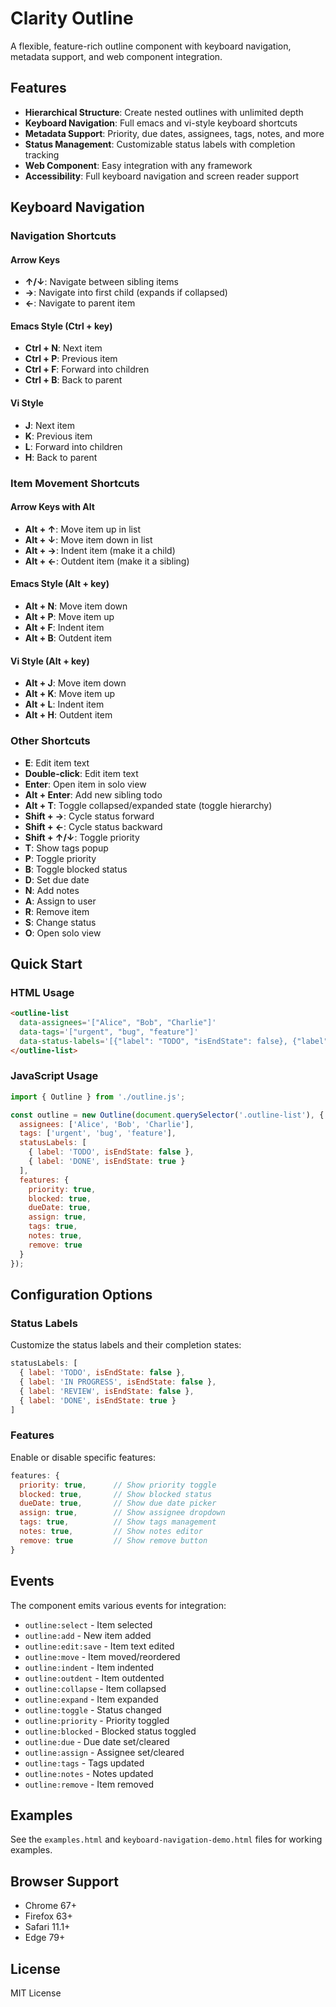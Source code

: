 # Clarity Outline

A flexible, feature-rich outline component with keyboard navigation, metadata support, and web component integration.

## Features

- **Hierarchical Structure**: Create nested outlines with unlimited depth
- **Keyboard Navigation**: Full emacs and vi-style keyboard shortcuts
- **Metadata Support**: Priority, due dates, assignees, tags, notes, and more
- **Status Management**: Customizable status labels with completion tracking
- **Web Component**: Easy integration with any framework
- **Accessibility**: Full keyboard navigation and screen reader support

## Keyboard Navigation

### Navigation Shortcuts

#### Arrow Keys
- **↑/↓**: Navigate between sibling items
- **→**: Navigate into first child (expands if collapsed)
- **←**: Navigate to parent item

#### Emacs Style (Ctrl + key)
- **Ctrl + N**: Next item
- **Ctrl + P**: Previous item  
- **Ctrl + F**: Forward into children
- **Ctrl + B**: Back to parent

#### Vi Style
- **J**: Next item
- **K**: Previous item
- **L**: Forward into children
- **H**: Back to parent

### Item Movement Shortcuts

#### Arrow Keys with Alt
- **Alt + ↑**: Move item up in list
- **Alt + ↓**: Move item down in list
- **Alt + →**: Indent item (make it a child)
- **Alt + ←**: Outdent item (make it a sibling)

#### Emacs Style (Alt + key)
- **Alt + N**: Move item down
- **Alt + P**: Move item up
- **Alt + F**: Indent item
- **Alt + B**: Outdent item

#### Vi Style (Alt + key)
- **Alt + J**: Move item down
- **Alt + K**: Move item up
- **Alt + L**: Indent item
- **Alt + H**: Outdent item

### Other Shortcuts

- **E**: Edit item text
- **Double-click**: Edit item text
- **Enter**: Open item in solo view
- **Alt + Enter**: Add new sibling todo
- **Alt + T**: Toggle collapsed/expanded state (toggle hierarchy)
- **Shift + →**: Cycle status forward
- **Shift + ←**: Cycle status backward
- **Shift + ↑/↓**: Toggle priority
- **T**: Show tags popup
- **P**: Toggle priority
- **B**: Toggle blocked status
- **D**: Set due date
- **N**: Add notes
- **A**: Assign to user
- **R**: Remove item
- **S**: Change status
- **O**: Open solo view

## Quick Start

### HTML Usage

```html
<outline-list 
  data-assignees='["Alice", "Bob", "Charlie"]'
  data-tags='["urgent", "bug", "feature"]'
  data-status-labels='[{"label": "TODO", "isEndState": false}, {"label": "DONE", "isEndState": true}]'>
</outline-list>
```

### JavaScript Usage

```javascript
import { Outline } from './outline.js';

const outline = new Outline(document.querySelector('.outline-list'), {
  assignees: ['Alice', 'Bob', 'Charlie'],
  tags: ['urgent', 'bug', 'feature'],
  statusLabels: [
    { label: 'TODO', isEndState: false },
    { label: 'DONE', isEndState: true }
  ],
  features: {
    priority: true,
    blocked: true,
    dueDate: true,
    assign: true,
    tags: true,
    notes: true,
    remove: true
  }
});
```

## Configuration Options

### Status Labels
Customize the status labels and their completion states:

```javascript
statusLabels: [
  { label: 'TODO', isEndState: false },
  { label: 'IN PROGRESS', isEndState: false },
  { label: 'REVIEW', isEndState: false },
  { label: 'DONE', isEndState: true }
]
```

### Features
Enable or disable specific features:

```javascript
features: {
  priority: true,      // Show priority toggle
  blocked: true,       // Show blocked status
  dueDate: true,       // Show due date picker
  assign: true,        // Show assignee dropdown
  tags: true,          // Show tags management
  notes: true,         // Show notes editor
  remove: true         // Show remove button
}
```

## Events

The component emits various events for integration:

- `outline:select` - Item selected
- `outline:add` - New item added
- `outline:edit:save` - Item text edited
- `outline:move` - Item moved/reordered
- `outline:indent` - Item indented
- `outline:outdent` - Item outdented
- `outline:collapse` - Item collapsed
- `outline:expand` - Item expanded
- `outline:toggle` - Status changed
- `outline:priority` - Priority toggled
- `outline:blocked` - Blocked status toggled
- `outline:due` - Due date set/cleared
- `outline:assign` - Assignee set/cleared
- `outline:tags` - Tags updated
- `outline:notes` - Notes updated
- `outline:remove` - Item removed

## Examples

See the `examples.html` and `keyboard-navigation-demo.html` files for working examples.

## Browser Support

- Chrome 67+
- Firefox 63+
- Safari 11.1+
- Edge 79+

## License

MIT License
